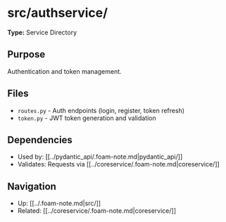 # src/authservice/

**Type:** Service Directory

## Purpose
Authentication and token management.

## Files
- `routes.py` - Auth endpoints (login, register, token refresh)
- `token.py` - JWT token generation and validation

## Dependencies
- Used by: [[../pydantic_api/.foam-note.md|pydantic_api/]]
- Validates: Requests via [[../coreservice/.foam-note.md|coreservice/]]

## Navigation
- Up: [[../.foam-note.md|src/]]
- Related: [[../coreservice/.foam-note.md|coreservice/]]
